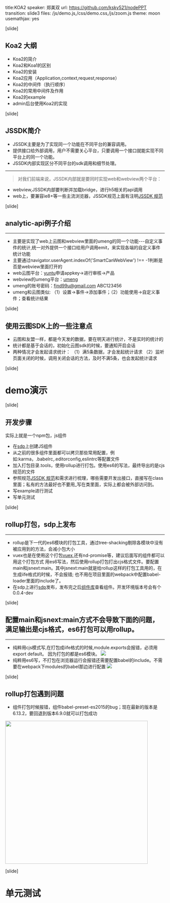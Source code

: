 title:KOA2
speaker: 郑美双
url: https://github.com/ksky521/nodePPT
transition: slide3
files: /js/demo.js,/css/demo.css,/js/zoom.js
theme: moon
usemathjax: yes

[slide]
## Koa2 大纲

* Koa2的简介
* Koa2和Koa1的区别
* Koa2的安装
* Koa2应用（Application,context,request,response）
* Koa2的中间件（执行顺序）
* Koa2的常用中间件及作用
* Koa2的example
* admin后台使用Koa2的实现

[slide]
## JSSDK简介
* JSSDK主要是为了实现同一个功能在不同平台的兼容调用。
* 提供接口给外部调用，用户不需要关心平台，只要调用一个接口就能实现不同平台上的同一个功能。
* JSSDK内部实现区分不同平台的sdk调用和细节处理。
-----
> 对我们前端来说，JSSDK内部就是要同时实现web和webview两个平台：
* webview,JSSDK内部要判断并加载bridge，进行h5相关的api调用
* web上，要兼容ie8+等一些主流浏览器，JSSDK规范上面有注明<a href="http://git.sdp.nd/fed/guide/blob/master/SDK.md">JSSDK 规范</a>

[slide]
## analytic-api例子介绍
----
* 主要是实现了web上云图和webview里面的umeng的同一个功能---自定义事件的统计,统一对外提供一个接口给用户调用emit，来实现各端的自定义事件统计功能
* 主要通过navigator.userAgent.indexOf('SmartCanWebView') !== -1判断是否是webview里面打开的
* web云图平台：<a href="http://yuntu.101.com/" class="label-danger">yuntu</a>申请appkey->进行审核->产品
* webview的umeng平台：<a href="http://mobile.umeng.com/apps" class="label-primary">umeng</a>
* umeng的账号密码：fjnd99u@gmail.com     ABC123456
* umeng和云图类似: （1）设置->事件->添加事件；（2）功能使用->自定义事件；查看统计结果


[slide]
## 使用云图SDK上的一些注意点
* 云图和友盟一样，都是今天发的数据，要在明天进行统计，不是实时的统计的
* 统计都是基于会话的，初始化云图sdk的时候，要通知开启会话
* 两种情况才会发起请求统计：
（1）满5条数据，才会发起统计请求
（2）监听页面关闭的时候，调用关闭会话的方法，及时不满5条，也会发起统计请求


[slide]

# demo演示

[slide]

## 开发步骤
<span class="label-danger">实际上就是一个npm包，js组件</span>

* 在<a href="http://sdp.nd/main.html">sdp</a>上创建JS组件
* 从之前的很多组件里面都可以拷贝那些常用配置，例如:karma，.babelrc,.editorconfig,eslintrc等配置文件
* 加入打包目录.tools，使用rollup进行打包。使用es6的写法，最终导出的是cjs规范的文件
* 参照规范<a href="http://git.sdp.nd/fed/guide/blob/master/SDK.md">JSSDK 规范</a>和需求进行梳理，哪些需要开发出接口，直接写在class里面；私有的方法最好也不要用_写在类里面，实际上都会被外部访问到。
* 写example进行测试
* 写单元测试


[slide]
## rollup打包，sdp上发布
----
* rollup是下一代的es6模块的打包工具，通过tree-shacking剔除各模块中没有被应用到的方法，会减小包大小
* vuex也是在使用这个打包<a href="https://github.com/vuejs/vuex/tree/master/build">vuex</a>,还有nd-promise等，建议后面写的组件都可以用这个打包方式
用es6写法，然后使用rollup打包打出cjs格式文件。要配置main和jsnext:main。其中jsnext:main就是给rollup这样的打包工具用的，在生成iife格式的时候，不会报错;
也不用在项目里面的webpack中配置babel-loader里面的include了。
* 在sdp上进行<a href="http://sdp.nd/main.html">sdp</a>发布，发布完之后<a href="http://npm.sdp.nd/browse/keyword/@sdp.nd">组件库</a>查看组件。开发环境版本号会有个0.0.4-dev

[slide]
## 配置main和jsnext:main方式不会导致下面的问题，满足输出是cjs格式，es6打包可以用rollup。
-----
* 纯粹用cjs模式写,在打包成iife格式的时候,module.exports会报错，必须用export default。 <span class="label-primary">因为打包的都是es6模块</span>。
  <img src="/1.jpg" />
* 纯粹用es6写，不打包在浏览器运行会报错还需要配置babel的include。<span class="label-primary">不需要在webpack下modules的babel那边进行配置</span>
  <img src="/2.jpg" />

[slide]
## rollup打包遇到问题

* 组件打包时候报错，组件babel-preset-es2015的bug；现在最新的版本是6.13.2，要回退到版本6.9.0就可以打包成功
<img src="/3.jpg" height="450"/>

[slide]
# 单元测试
